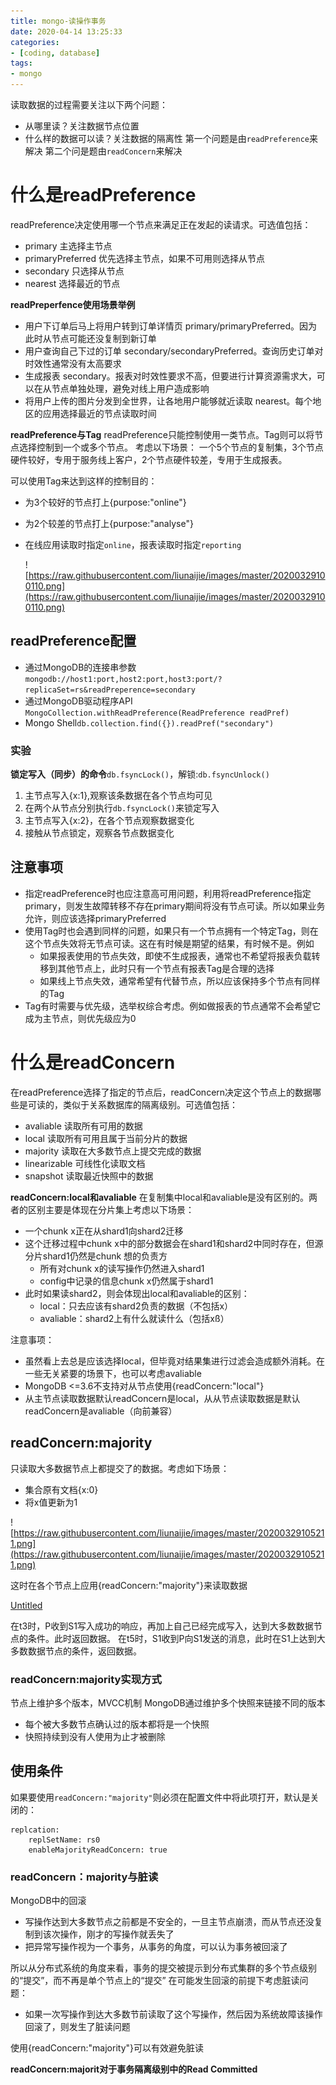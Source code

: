 ```yaml
---
title: mongo-读操作事务
date: 2020-04-14 13:25:33
categories:
- [coding, database]
tags: 
- mongo
---
```


读取数据的过程需要关注以下两个问题：

-   从哪里读？关注数据节点位置
-   什么样的数据可以读？关注数据的隔离性 第一个问题是由`readPreference`来解决 第二个问是题由`readConcern`来解决

# 什么是readPreference

readPreference决定使用哪一个节点来满足正在发起的读请求。可选值包括：

-   primary 主选择主节点
-   primaryPreferred 优先选择主节点，如果不可用则选择从节点
-   secondary 只选择从节点
-   nearest 选择最近的节点

**readPreperfence使用场景举例**

-   用户下订单后马上将用户转到订单详情页 primary/primaryPreferred。因为此时从节点可能还没复制到新订单
-   用户查询自己下过的订单 secondary/secondaryPreferred。查询历史订单对时效性通常没有太高要求
-   生成报表 secondary。报表对时效性要求不高，但要进行计算资源需求大，可以在从节点单独处理，避免对线上用户造成影响
-   将用户上传的图片分发到全世界，让各地用户能够就近读取 nearest。每个地区的应用选择最近的节点读取时间

**readPreference与Tag** readPreference只能控制使用一类节点。Tag则可以将节点选择控制到一个或多个节点。 考虑以下场景： 一个5个节点的复制集，3个节点硬件较好，专用于服务线上客户，2个节点硬件较差，专用于生成报表。

可以使用Tag来达到这样的控制目的：

-   为3个较好的节点打上{purpose:"online"}
    
-   为2个较差的节点打上{purpose:"analyse"}
    
-   在线应用读取时指定`online`，报表读取时指定`reporting`
    
    ![https://raw.githubusercontent.com/liunaijie/images/master/20200329100110.png](https://raw.githubusercontent.com/liunaijie/images/master/20200329100110.png)
    

## readPreference配置

-   通过MongoDB的连接串参数`mongodb://host1:port,host2:port,host3:port/?replicaSet=rs&readPreperence=secondary`
-   通过MongoDB驱动程序API `MongoCollection.withReadPreference(ReadPreference readPref)`
-   Mongo Shell`db.collection.find({}).readPref("secondary")`

### 实验

**锁定写入（同步）的命令**`db.fsyncLock()`，解锁:`db.fsyncUnlock()`

1.  主节点写入{x:1},观察该条数据在各个节点均可见
2.  在两个从节点分别执行`db.fsyncLock()`来锁定写入
3.  主节点写入{x:2}，在各个节点观察数据变化
4.  接触从节点锁定，观察各节点数据变化

## 注意事项

-   指定readPreference时也应注意高可用问题，利用将readPreference指定primary，则发生故障转移不存在primary期间将没有节点可读。所以如果业务允许，则应该选择primaryPreferred
-   使用Tag时也会遇到同样的问题，如果只有一个节点拥有一个特定Tag，则在这个节点失效将无节点可读。这在有时候是期望的结果，有时候不是。例如
    -   如果报表使用的节点失效，即使不生成报表，通常也不希望将报表负载转移到其他节点上，此时只有一个节点有报表Tag是合理的选择
    -   如果线上节点失效，通常希望有代替节点，所以应该保持多个节点有同样的Tag
-   Tag有时需要与优先级，选举权综合考虑。例如做报表的节点通常不会希望它成为主节点，则优先级应为0

# 什么是readConcern

在readPreference选择了指定的节点后，readConcern决定这个节点上的数据哪些是可读的，类似于关系数据库的隔离级别。可选值包括：

-   avaliable 读取所有可用的数据
-   local 读取所有可用且属于当前分片的数据
-   majority 读取在大多数节点上提交完成的数据
-   linearizable 可线性化读取文档
-   snapshot 读取最近快照中的数据

**readConcern:local和avaliable** 在复制集中local和avaliable是没有区别的。两者的区别主要是体现在分片集上考虑以下场景：

-   一个chunk x正在从shard1向shard2迁移
-   这个迁移过程中chunk x中的部分数据会在shard1和shard2中同时存在，但源分片shard1仍然是chunk 想的负责方
    -   所有对chunk x的读写操作仍然进入shard1
    -   config中记录的信息chunk x仍然属于shard1
-   此时如果读shard2，则会体现出local和avaliable的区别：
    -   local：只去应该有shard2负责的数据（不包括x）
    -   avaliable：shard2上有什么就读什么（包括xß）

注意事项：

-   虽然看上去总是应该选择local，但毕竟对结果集进行过滤会造成额外消耗。在一些无关紧要的场景下，也可以考虑avaliable
-   MongoDB <=3.6不支持对从节点使用{readConcern:"local"}
-   从主节点读取数据默认readConcern是local，从从节点读取数据是默认readConcern是avaliable（向前兼容）

## readConcern:majority

只读取大多数据节点上都提交了的数据。考虑如下场景：

-   集合原有文档{x:0}
-   将x值更新为1

![https://raw.githubusercontent.com/liunaijie/images/master/20200329105211.png](https://raw.githubusercontent.com/liunaijie/images/master/20200329105211.png)

这时在各个节点上应用{readConcern:"majority"}来读取数据

[Untitled](https://www.notion.so/2539180bd8f8419d897b8813bb152740)

在t3时，P收到S1写入成功的响应，再加上自己已经完成写入，达到大多数数据节点的条件。此时返回数据。 在t5时，S1收到P向S1发送的消息，此时在S1上达到大多数数据节点的条件，返回数据。

### readConcern:majority实现方式

节点上维护多个版本，MVCC机制 MongoDB通过维护多个快照来链接不同的版本

-   每个被大多数节点确认过的版本都将是一个快照
-   快照持续到没有人使用为止才被删除

## 使用条件

如果要使用`readConcern:"majority"`则必须在配置文件中将此项打开，默认是关闭的：

```
replcation:
    replSetName: rs0
    enableMajorityReadConcern: true

```

### readConcern：majority与脏读

MongoDB中的回滚

-   写操作达到大多数节点之前都是不安全的，一旦主节点崩溃，而从节点还没复制到该次操作，刚才的写操作就丢失了
-   把异常写操作视为一个事务，从事务的角度，可以认为事务被回滚了

所以从分布式系统的角度来看，事务的提交被提示到分布式集群的多个节点级别的“提交”，而不再是单个节点上的“提交” 在可能发生回滚的前提下考虑脏读问题：

-   如果一次写操作到达大多数节前读取了这个写操作，然后因为系统故障该操作回滚了，则发生了脏读问题

使用{readConcern:"majority"}可以有效避免脏读

**readConcern:majorit对于事务隔离级别中的Read Committed**